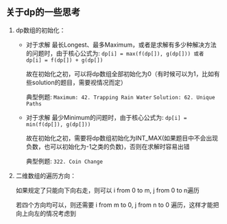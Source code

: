 关于dp的一些思考
--------------

1. dp数组的初始化：

   - 对于求解 最长Longest、最多Maximum，或者是求解有多少种解决方法的问题时，由于核心公式为: `dp[i] = max(f(dp[]), g(dp[])) 或者 dp[i] = f(dp[]) + g(dp[])`
  
     故在初始化之初，可以将dp数组全部初始化为0（有时候可以为1，比如有些solution的题目，需要视情况而定）
  
     典型例题: `Maximum: 42. Trapping Rain Water`
            `Solution: 62. Unique Paths`
  
   - 对于求解 最少Minimum的问题时，由于核心公式为: `dp[i] = min(f(dp[]), g(dp[]))`
  
     故在初始化之初，需要将dp数组初始化为INT_MAX(如果题目中不会出现负数，也可以初始化为-1之类的负数)，否则在求解时容易出错
  
     典型例题: `322. Coin Change`

2. 二维数组的遍历方向：

   如果规定了只能向下向右走，则可以 i from 0 to m, j from 0 to n遍历
   
   若四个方向均可以，则还需要 i from m to 0, j from n to 0 遍历，这样才能把向上向左的情况考虑到
